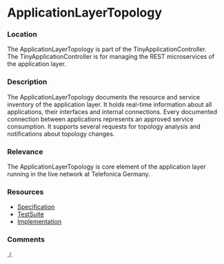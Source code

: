 # ApplicationLayerTopology

### Location
The ApplicationLayerTopology is part of the TinyApplicationController.  
The TinyApplicationController is for managing the REST microservices of the application layer.  

### Description
The ApplicationLayerTopology documents the resource and service inventory of the application layer.
It holds real-time information about all applications, their interfaces and internal connections.
Every documented connection between applications represents an approved service consumption.
It supports several requests for topology analysis and notifications about topology changes.

### Relevance
The ApplicationLayerTopology is core element of the application layer running in the live network at Telefonica Germany.

### Resources
- [Specification](./spec/)
- [TestSuite](./testing/)
- [Implementation](./server/)

### Comments
./.
